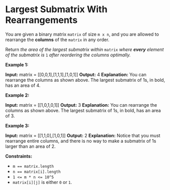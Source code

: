 # Largest Submatrix With Rearrangements

You are given a binary matrix `matrix` of size `m x n`, and you are allowed to rearrange the **columns** of the `matrix` in any order.

Return _the area of the largest submatrix within_ `matrix` _where **every** element of the submatrix is_ `1` _after reordering the columns optimally._

**Example 1:**

**Input:** matrix = \[\[0,0,1\],\[1,1,1\],\[1,0,1\]\]
**Output:** 4
**Explanation:** You can rearrange the columns as shown above.
The largest submatrix of 1s, in bold, has an area of 4.

**Example 2:**

**Input:** matrix = \[\[1,0,1,0,1\]\]
**Output:** 3
**Explanation:** You can rearrange the columns as shown above.
The largest submatrix of 1s, in bold, has an area of 3.

**Example 3:**

**Input:** matrix = \[\[1,1,0\],\[1,0,1\]\]
**Output:** 2
**Explanation:** Notice that you must rearrange entire columns, and there is no way to make a submatrix of 1s larger than an area of 2.

**Constraints:**

* `m == matrix.length`
* `n == matrix[i].length`
* `1 <= m * n <= 10^5`
* `matrix[i][j]` is either `0` or `1`.
